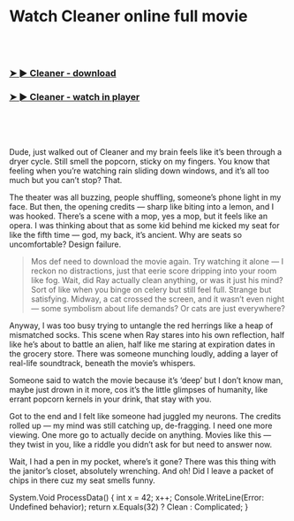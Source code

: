 <h1>Watch Cleaner online full movie</h1>


<br><br>

<h3><a href="https://Dougs-cumbmatdiscgreen1973.github.io/conddoivoi/">➤ ► Cleaner - download</a></h3> 
<h3><a href="https://Dougs-cumbmatdiscgreen1973.github.io/conddoivoi/">➤ ► Cleaner - watch in player</a></h3>


<br><br><br>


Dude, just walked out of Cleaner and my brain feels like it’s been through a dryer cycle. Still smell the popcorn, sticky on my fingers. You know that feeling when you’re watching rain sliding down windows, and it’s all too much but you can’t stop? That. 

The theater was all buzzing, people shuffling, someone’s phone light in my face. But then, the opening credits — sharp like biting into a lemon, and I was hooked. There’s a scene with a mop, yes a mop, but it feels like an opera. I was thinking about that as some kid behind me kicked my seat for like the fifth time — god, my back, it’s ancient. Why are seats so uncomfortable? Design failure. 

> Mos def need to download the movie again. Try watching it alone — I reckon no distractions, just that eerie score dripping into your room like fog. Wait, did Ray actually clean anything, or was it just his mind? Sort of like when you binge on celery but still feel full. Strange but satisfying. Midway, a cat crossed the screen, and it wasn’t even night — some symbolism about life demands? Or cats are just everywhere?

Anyway, I was too busy trying to untangle the red herrings like a heap of mismatched socks. This scene when Ray stares into his own reflection, half like he’s about to battle an alien, half like me staring at expiration dates in the grocery store. There was someone munching loudly, adding a layer of real-life soundtrack, beneath the movie’s whispers.

Someone said to watch the movie because it’s ‘deep’ but I don’t know man, maybe just drown in it more, cos it’s the little glimpses of humanity, like errant popcorn kernels in your drink, that stay with you.

Got to the end and I felt like someone had juggled my neurons. The credits rolled up — my mind was still catching up, de-fragging. I need one more viewing. One more go to actually decide on anything. Movies like this — they twist in you, like a riddle you didn’t ask for but need to answer now.

Wait, I had a pen in my pocket, where’s it gone? There was this thing with the janitor’s closet, absolutely wrenching. And oh! Did I leave a packet of chips in there cuz my seat smells funny. 

System.Void ProcessData() {
    int x = 42;
    x++;
    Console.WriteLine(Error: Undefined behavior);
    return x.Equals(32) ? Clean : Complicated;
}

